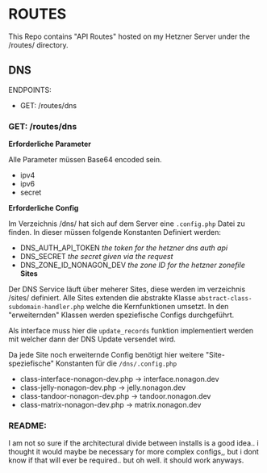 # ROUTES

This Repo contains "API Routes" hosted on my Hetzner Server under the /routes/ directory.

## DNS

ENDPOINTS: 
- GET: /routes/dns

### GET: /routes/dns

**Erforderliche Parameter**

Alle Parameter müssen Base64 encoded sein.

 - ipv4
 - ipv6
 - secret

 **Erforderliche Config**

 Im Verzeichnis /dns/ hat sich auf dem Server eine `.config.php` Datei zu finden.
 In dieser müssen folgende Konstanten Definiert werden:

 - DNS_AUTH_API_TOKEN    *the token for the hetzner dns auth api*
 - DNS_SECRET    *the secret given via the request*
 - DNS_ZONE_ID_NONAGON_DEV *the zone ID for the hetzner zonefile*
 **Sites**

 Der DNS Service läuft über meherer Sites, diese werden im verzeichnis /sites/ definiert.
 Alle Sites extenden die abstrakte Klasse `abstract-class-subdomain-handler.php` welche die Kernfunktionen umsetzt.
 In den "erweiternden" Klassen werden speziefische Configs durchgeführt.

 Als interface muss hier die `update_records` funktion implementiert werden mit welcher dann der DNS Update versendet wird.

 Da jede Site noch erweiternde Config benötigt hier weitere "Site-speziefische" Konstanten für die `/dns/.config.php`

 - class-interface-nonagon-dev.php -> interface.nonagon.dev
 - class-jelly-nonagon-dev.php -> jelly.nonagon.dev
 - class-tandoor-nonagon-dev.php -> tandoor.nonagon.dev
 - class-matrix-nonagon-dev.php -> matrix.nonagon.dev

 ### README:
 I am not so sure if the architectural divide between installs is a good idea.. i thought it would maybe be necessary for more complex configs,, but i dont know if that will ever be required.. but oh well. it should work anyways.
 